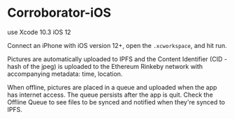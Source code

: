 # Corroborator-iOS

use Xcode 10.3
iOS 12

Connect an iPhone with iOS version 12+, open the `.xcworkspace`, and hit run.

Pictures are automatically uploaded to IPFS and the Content Identifier (CID - hash of the jpeg) is uploaded to the Ethereum Rinkeby network with accompanying metadata: time, location.

When offline, pictures are placed in a queue and uploaded when the app has internet access. The queue persists after the app is quit. Check the Offline Queue to see files to be synced and notified when they're synced to IPFS. 
